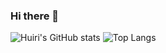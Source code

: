 ### Hi there 👋

<!--
**Huiri/Huiri** is a ✨ _special_ ✨ repository because its `README.md` (this file) appears on your GitHub profile.

Here are some ideas to get you started:

- 🔭 I’m currently working on ...
- 🌱 I’m currently learning ...
- 👯 I’m looking to collaborate on ...
- 🤔 I’m looking for help with ...
- 💬 Ask me about ...
- 📫 How to reach me: ...
- 😄 Pronouns: ...
- ⚡ Fun fact: ...
-->

![Huiri's GitHub stats](https://github-readme-stats.vercel.app/api?username=Huiri&show_icons=true&theme=tokyonight) 
![Top Langs](https://github-readme-stats.vercel.app/api/top-langs/?username=Huiri&layout=Demo&theme=tokyonight&langs_count=3)
